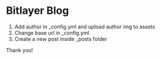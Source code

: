 # Bitlayer Blog

1. Add author in _config.yml and upload author img to assets
2. Change base url in _config.yml
3. Create a new post inside _posts folder

Thank you!
